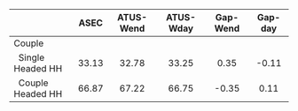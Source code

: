 
|                      |         ASEC |    ATUS-Wend |    ATUS-Wday |     Gap-Wend |      Gap-day |
| -------------------- | :----------: | :----------: | :----------: | :----------: | :----------: |
| Couple               |              |              |              |              |              |
| &nbsp;&nbsp;Single Headed HH |        33.13 |        32.78 |        33.25 |         0.35 |        -0.11 |
| &nbsp;&nbsp;Couple Headed HH |        66.87 |        67.22 |        66.75 |        -0.35 |         0.11 |

